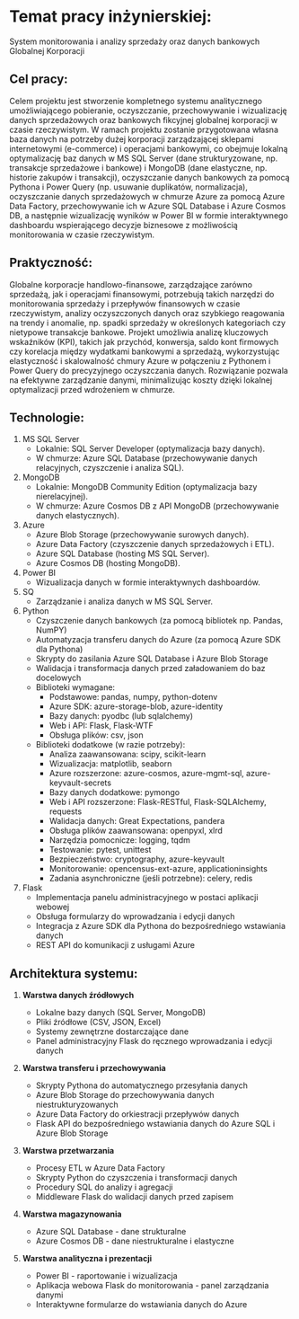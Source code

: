 # Temat pracy inżynierskiej:

System monitorowania i analizy sprzedaży oraz danych bankowych Globalnej Korporacji

## Cel pracy:

Celem projektu jest stworzenie kompletnego systemu analitycznego umożliwiającego pobieranie, oczyszczanie, przechowywanie i wizualizację danych sprzedażowych oraz bankowych fikcyjnej globalnej korporacji w czasie rzeczywistym. W ramach projektu zostanie przygotowana własna baza danych na potrzeby dużej korporacji zarządzającej sklepami internetowymi (e-commerce) i operacjami bankowymi, co obejmuje lokalną optymalizację baz danych w MS SQL Server (dane strukturyzowane, np. transakcje sprzedażowe i bankowe) i MongoDB (dane elastyczne, np. historie zakupów i transakcji), oczyszczanie danych bankowych za pomocą Pythona i Power Query (np. usuwanie duplikatów, normalizacja), oczyszczanie danych sprzedażowych w chmurze Azure za pomocą Azure Data Factory, przechowywanie ich w Azure SQL Database i Azure Cosmos DB, a następnie wizualizację wyników w Power BI w formie interaktywnego dashboardu wspierającego decyzje biznesowe z możliwością monitorowania w czasie rzeczywistym.

## Praktyczność:

Globalne korporacje handlowo-finansowe, zarządzające zarówno sprzedażą, jak i operacjami finansowymi, potrzebują takich narzędzi do monitorowania sprzedaży i przepływów finansowych w czasie rzeczywistym, analizy oczyszczonych danych oraz szybkiego reagowania na trendy i anomalie, np. spadki sprzedaży w określonych kategoriach czy nietypowe transakcje bankowe. Projekt umożliwia analizę kluczowych wskaźników (KPI), takich jak przychód, konwersja, saldo kont firmowych czy korelacja między wydatkami bankowymi a sprzedażą, wykorzystując elastyczność i skalowalność chmury Azure w połączeniu z Pythonem i Power Query do precyzyjnego oczyszczania danych. Rozwiązanie pozwala na efektywne zarządzanie danymi, minimalizując koszty dzięki lokalnej optymalizacji przed wdrożeniem w chmurze.

## Technologie:

1. MS SQL Server
   - Lokalnie: SQL Server Developer (optymalizacja bazy danych).
   - W chmurze: Azure SQL Database (przechowywanie danych relacyjnych, czyszczenie i analiza SQL).
2. MongoDB
   - Lokalnie: MongoDB Community Edition (optymalizacja bazy nierelacyjnej).
   - W chmurze: Azure Cosmos DB z API MongoDB (przechowywanie danych elastycznych).
3. Azure
   - Azure Blob Storage (przechowywanie surowych danych).
   - Azure Data Factory (czyszczenie danych sprzedażowych i ETL).
   - Azure SQL Database (hosting MS SQL Server).
   - Azure Cosmos DB (hosting MongoDB).
4. Power BI
   - Wizualizacja danych w formie interaktywnych dashboardów.
5. SQ
   - Zarządzanie i analiza danych w MS SQL Server.
6. Python
   - Czyszczenie danych bankowych (za pomocą bibliotek np. Pandas, NumPY)
   - Automatyzacja transferu danych do Azure (za pomocą Azure SDK dla Pythona)
   - Skrypty do zasilania Azure SQL Database i Azure Blob Storage
   - Walidacja i transformacja danych przed załadowaniem do baz docelowych
   - Biblioteki wymagane:
     * Podstawowe: pandas, numpy, python-dotenv
     * Azure SDK: azure-storage-blob, azure-identity
     * Bazy danych: pyodbc (lub sqlalchemy)
     * Web i API: Flask, Flask-WTF
     * Obsługa plików: csv, json
   - Biblioteki dodatkowe (w razie potrzeby):
     * Analiza zaawansowana: scipy, scikit-learn
     * Wizualizacja: matplotlib, seaborn
     * Azure rozszerzone: azure-cosmos, azure-mgmt-sql, azure-keyvault-secrets
     * Bazy danych dodatkowe: pymongo
     * Web i API rozszerzone: Flask-RESTful, Flask-SQLAlchemy, requests
     * Walidacja danych: Great Expectations, pandera
     * Obsługa plików zaawansowana: openpyxl, xlrd
     * Narzędzia pomocnicze: logging, tqdm
     * Testowanie: pytest, unittest
     * Bezpieczeństwo: cryptography, azure-keyvault
     * Monitorowanie: opencensus-ext-azure, applicationinsights
     * Zadania asynchroniczne (jeśli potrzebne): celery, redis
7. Flask
   - Implementacja panelu administracyjnego w postaci aplikacji webowej
   - Obsługa formularzy do wprowadzania i edycji danych
   - Integracja z Azure SDK dla Pythona do bezpośredniego wstawiania danych
   - REST API do komunikacji z usługami Azure

## Architektura systemu:

1. **Warstwa danych źródłowych**
   - Lokalne bazy danych (SQL Server, MongoDB)
   - Pliki źródłowe (CSV, JSON, Excel)
   - Systemy zewnętrzne dostarczające dane
   - Panel administracyjny Flask do ręcznego wprowadzania i edycji danych

2. **Warstwa transferu i przechowywania**
   - Skrypty Pythona do automatycznego przesyłania danych
   - Azure Blob Storage do przechowywania danych niestrukturyzowanych
   - Azure Data Factory do orkiestracji przepływów danych
   - Flask API do bezpośredniego wstawiania danych do Azure SQL i Azure Blob Storage

3. **Warstwa przetwarzania**
   - Procesy ETL w Azure Data Factory
   - Skrypty Python do czyszczenia i transformacji danych
   - Procedury SQL do analizy i agregacji
   - Middleware Flask do walidacji danych przed zapisem

4. **Warstwa magazynowania**
   - Azure SQL Database - dane strukturalne
   - Azure Cosmos DB - dane niestrukturalne i elastyczne

5. **Warstwa analityczna i prezentacji**
   - Power BI - raportowanie i wizualizacja
   - Aplikacja webowa Flask do monitorowania - panel zarządzania danymi
   - Interaktywne formularze do wstawiania danych do Azure
